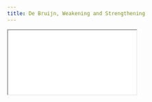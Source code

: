 ```yaml
---
title: De Bruijn, Weakening and Strengthening
---
```


<iframe src="/posts/html/STLC.html"></iframe>
